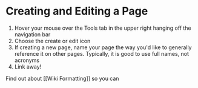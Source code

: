 # Creating and Editing a Page

1. Hover your mouse over the Tools tab in the upper right hanging off the navigation bar
2. Choose the create or edit icon
3. If creating a new page, name your page the way you'd like to generally reference it on other pages. Typically, it is good to use full names, not acronyms
4. Link away!

Find out about [[Wiki Formatting]] so you can